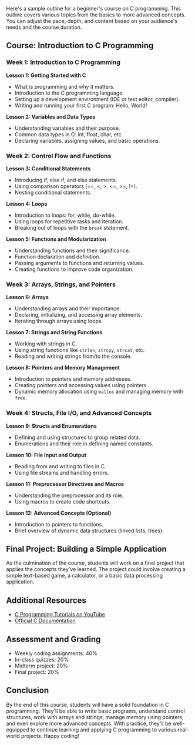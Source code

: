 Here's a sample outline for a beginner's course on C programming. This outline covers various topics from the basics to more advanced concepts. You can adjust the pace, depth, and content based on your audience's needs and the course duration.

## Course: Introduction to C Programming

### Week 1: Introduction to C Programming

**Lesson 1: Getting Started with C**

- What is programming and why it matters.
- Introduction to the C programming language.
- Setting up a development environment (IDE or text editor, compiler).
- Writing and running your first C program: Hello, World!

**Lesson 2: Variables and Data Types**

- Understanding variables and their purpose.
- Common data types in C: int, float, char, etc.
- Declaring variables, assigning values, and basic operations.

### Week 2: Control Flow and Functions

**Lesson 3: Conditional Statements**

- Introducing if, else if, and else statements.
- Using comparison operators (==, <, >, <=, >=, !=).
- Nesting conditional statements.

**Lesson 4: Loops**

- Introduction to loops: for, while, do-while.
- Using loops for repetitive tasks and iteration.
- Breaking out of loops with the `break` statement.

**Lesson 5: Functions and Modularization**

- Understanding functions and their significance.
- Function declaration and definition.
- Passing arguments to functions and returning values.
- Creating functions to improve code organization.

### Week 3: Arrays, Strings, and Pointers

**Lesson 6: Arrays**

- Understanding arrays and their importance.
- Declaring, initializing, and accessing array elements.
- Iterating through arrays using loops.

**Lesson 7: Strings and String Functions**

- Working with strings in C.
- Using string functions like `strlen`, `strcpy`, `strcat`, etc.
- Reading and writing strings from/to the console.

**Lesson 8: Pointers and Memory Management**

- Introduction to pointers and memory addresses.
- Creating pointers and accessing values using pointers.
- Dynamic memory allocation using `malloc` and managing memory with `free`.

### Week 4: Structs, File I/O, and Advanced Concepts

**Lesson 9: Structs and Enumerations**

- Defining and using structures to group related data.
- Enumerations and their role in defining named constants.

**Lesson 10: File Input and Output**

- Reading from and writing to files in C.
- Using file streams and handling errors.

**Lesson 11: Preprocessor Directives and Macros**

- Understanding the preprocessor and its role.
- Using macros to create code shortcuts.

**Lesson 12: Advanced Concepts (Optional)**

- Introduction to pointers to functions.
- Brief overview of dynamic data structures (linked lists, trees).

## Final Project: Building a Simple Application

As the culmination of the course, students will work on a final project that applies the concepts they've learned. The project could involve creating a simple text-based game, a calculator, or a basic data processing application.

## Additional Resources

- [C Programming Tutorials on YouTube](https://www.youtube.com/playlist?list=PL2_aWCzGMAwLSqGsERZGXGkA5AfMhcknE)
- [Official C Documentation](https://en.cppreference.com/w/c)

## Assessment and Grading

- Weekly coding assignments: 40%
- In-class quizzes: 20%
- Midterm project: 20%
- Final project: 20%

## Conclusion

By the end of this course, students will have a solid foundation in C programming. They'll be able to write basic programs, understand control structures, work with arrays and strings, manage memory using pointers, and even explore more advanced concepts. With practice, they'll be well-equipped to continue learning and applying C programming to various real-world projects. Happy coding!